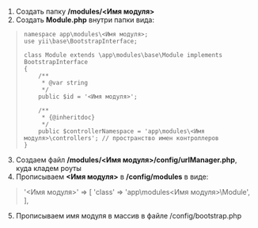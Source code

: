 1. Создать папку **/modules/<Имя модуля>**
2. Создать **Module.php** внутри папки вида:
>     namespace app\modules\<Имя модуля>;
>     use yii\base\BootstrapInterface;
>   
>     class Module extends \app\modules\base\Module implements BootstrapInterface
>     {
>         /**
>          * @var string
>          */
>         public $id = '<Имя модуля>';
>     
>         /**
>          * {@inheritdoc}
>          */
>         public $controllerNamespace = 'app\modules\<Имя модуля>\controllers'; // пространство имен контроллеров
>     }
3. Создаем файл **/modules/<Имя модуля>/config/urlManager.php**, куда кладем роуты
4. Прописываем **<Имя модуля>** в **/config/modules** в виде:
> '<Имя модуля>'   => [
>     'class'     => 'app\modules\<Имя модуля>\Module', 
>     ],
5. Прописываем имя модуля в массив в файле /config/bootstrap.php